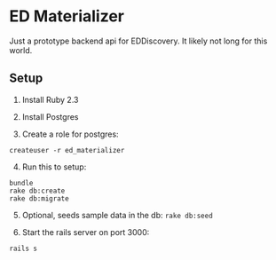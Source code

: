 ED Materializer
===============

Just a prototype backend api for EDDiscovery. It likely not long for this world.

Setup
-----

1) Install Ruby 2.3

2) Install Postgres

3) Create a role for postgres:
```
createuser -r ed_materializer
```

4) Run this to setup:
```
bundle
rake db:create
rake db:migrate
```

5) Optional, seeds sample data in the db:
```rake db:seed```

6) Start the rails server on port 3000:

```rails s```
